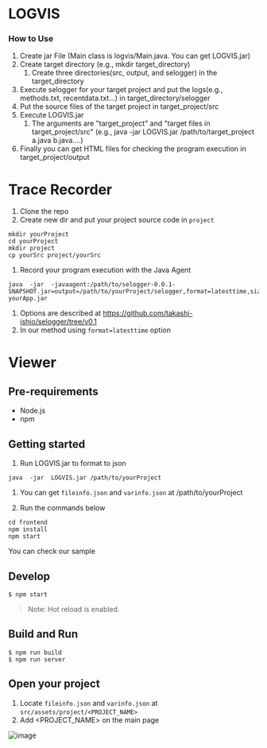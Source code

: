 # LOGVIS
### How to Use
1. Create jar File (Main class is logvis/Main.java. You can get LOGVIS.jar)
1. Create target directory (e.g., mkdir target_directory)
    1. Create three directories(src, output, and selogger) in the target_directory
1. Execute selogger for your target project and put the logs(e.g., methods.txt, recentdata.txt...) in target_directory/selogger
1. Put the source files of the target project in target_project/src
1. Execute LOGVIS.jar
    1. The arguments are "target_project" and "target files in target_project/src" (e.g., java -jar LOGVIS.jar /path/to/target_project a.java b.java....) 
1. Finally you can get HTML files for checking the program execution in target_project/output






# Trace Recorder
1. Clone the repo
1. Create new dir and put your project source code in `project`
```
mkdir yourProject
cd yourProject
mkdir project
cp yourSrc project/yourSrc
```


1. Record your program execution with the Java Agent
```
java  -jar  -javaagent:/path/to/selogger-0.0.1-SNAPSHOT.jar=output=/path/to/yourProject/selogger,format=latesttime,size=32,keepobj=true yourApp.jar 
```
  1. Options are described at https://github.com/takashi-ishio/selogger/tree/v0.1
  1. In our method using `format=latesttime` option


# Viewer 

## Pre-requirements

* Node.js
* npm

## Getting started


1. Run LOGVIS.jar to format to json
```
java  -jar  LOGVIS.jar /path/to/yourProject
```
1. You can get `fileinfo.json` and `varinfo.json` at /path/to/yourProject

1. Run the commands below 
```
cd frontend
npm install
npm start
```
You can check our sample
## Develop

```
$ npm start
```

> Note: Hot reload is enabled.

## Build and Run

```
$ npm run build
$ npm run server
```

## Open your project

1. Locate `fileinfo.json` and `varinfo.json` at `src/assets/project/<PROJECT_NAME>`
1. Add <PROJECT_NAME> on the main page

![image](https://user-images.githubusercontent.com/7913793/64902108-62c90080-d6dc-11e9-8013-ace20abf0add.png)














